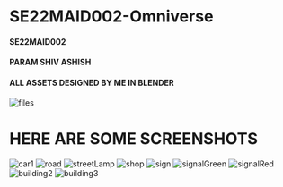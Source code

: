 # SE22MAID002-Omniverse
<h4>SE22MAID002</h4>
<h4>PARAM SHIV ASHISH</h4>
<h4>ALL ASSETS DESIGNED BY ME IN BLENDER</h4>

![files](https://github.com/ShivAshishCrimson/SE22MAID002-Omniverse/assets/112803720/19cfaef9-11ee-4339-85f6-483c1ba99815)

# HERE ARE SOME SCREENSHOTS

![car1](https://github.com/ShivAshishCrimson/SE22MAID002-Omniverse/assets/112803720/71780ef3-fb16-464a-9029-10133d586c3e)
![road](https://github.com/ShivAshishCrimson/SE22MAID002-Omniverse/assets/112803720/6be39e16-766c-48d9-8465-bba99686ef70)
![streetLamp](https://github.com/ShivAshishCrimson/SE22MAID002-Omniverse/assets/112803720/105761c8-6257-4fb9-947d-c3e1ab4197f5)
![shop](https://github.com/ShivAshishCrimson/SE22MAID002-Omniverse/assets/112803720/f16b933b-bf40-4ffa-b3d5-460e0af7ef03)
![sign](https://github.com/ShivAshishCrimson/SE22MAID002-Omniverse/assets/112803720/d13fbb70-cf42-47ea-98d4-4de5c679c079)
![signalGreen](https://github.com/ShivAshishCrimson/SE22MAID002-Omniverse/assets/112803720/7c42380d-b96c-4c16-9cdb-56d27d00eba9)
![signalRed](https://github.com/ShivAshishCrimson/SE22MAID002-Omniverse/assets/112803720/14bdf9e3-f167-4923-898a-805978106930)
![building2](https://github.com/ShivAshishCrimson/SE22MAID002-Omniverse/assets/112803720/39f5c20a-53da-4290-a00c-b26f48fe1779)
![building3](https://github.com/ShivAshishCrimson/SE22MAID002-Omniverse/assets/112803720/f52e5ac7-83f8-41a2-8815-6dd8e5bbdf87)


